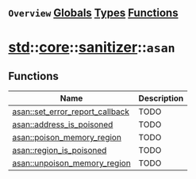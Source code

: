 ## `Overview` [Globals](./globals.md) [Types](./types.md) [Functions](./functions.md)
# [std](./../../../std.md)::[core](./../../core.md)::[sanitizer](./../sanitizer.md)::`asan`
## Functions
|Name|Description|
|----|-----------|
|[asan::set_error_report_callback](#todo)|TODO|
|[asan::address_is_poisoned](#todo)|TODO|
|[asan::poison_memory_region](#todo)|TODO|
|[asan::region_is_poisoned](#todo)|TODO|
|[asan::unpoison_memory_region](#todo)|TODO|
